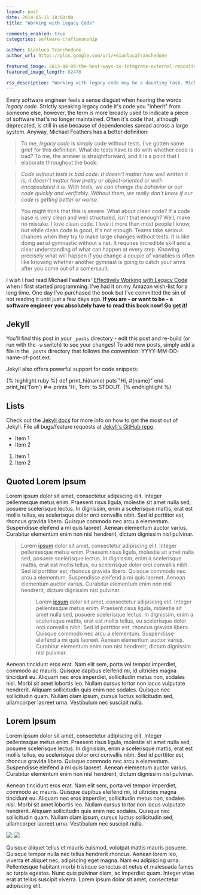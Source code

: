 ```yaml
---
layout: post
date: 2014-05-11 18:00:00
title: "Working with Legacy Code"

comments_enabled: true
categories: software-craftsmanship

author: Gianluca Tranchedone
author_url: https://plus.google.com/u/1/+GianlucaTranchedone

featured_image: 2013-08-09-the-best-ways-to-integrate-external-repositories-into-your-projects/post_banner.png
featured_image_length: 62470

rss_description: "Working with legacy code may be a daunting task. Michael Feathers in his 'Working Effectively with Legacy Code' gives a precise definition for it: '[...]legacy code is simply code without tests'. His book is a must read for every software engineer or aspiring one."
---
```


Every software engineer feels a sense disgust when hearing the words *legacy code*. Strictly speaking legacy code it's code you "inherit" from someone else, however, the term is more broadly used to indicate a piece of software that's no longer maintained. Often it's code that, although deprecated, is still in use because of dependencies spread across a large system. Anyway, Michael Feathers has a better definition:

<!-- more -->

>To me, <em>legacy code</em> is simply code without tests. I've gotten some grief for this definition. What do tests have to do with whether code is bad? To me, the answer is straightforward, and it is a point that I elaborate throughout the book:

><em>Code without tests is bad code. It doesn't matter how well written it is; it doesn't matter how pretty or object-oriented or well-encapsulated it is. With tests, we can change the bahavior or our code quickly and verifiably. Without them, we really don't know if our code is getting better or worse.</em>

>You might think that this is severe. What about clean code? If a code base is very clean and well structured, isn't that enough? Well, make no mistake. I love clean code. I love it more than most people I know, but while clean code is good, it's not enough. Teams take serious chances when they try to make large changes without tests. It is like doing aerial gymnastic without a net. It requires incredible skill and a clear understanding of what can happen at every step. Knowing precisely what will happen if you change a couple of variables is often like knowing whether another gymnast is going to catch your arms after you come out of a somersault.


I wish I had read Michael Feathers' [Effectively Working with Legacy Code](http://www.amazon.co.uk/gp/product/B005OYHF0A/ref=as_li_ss_tl?ie=UTF8&camp=1634&creative=19450&creativeASIN=B005OYHF0A&linkCode=as2&tag=gtranchedone-21) when I first started programming. I've had it on my Amazon wish-list for a long time. One day I've purchased the book but I've committed the sin of not reading it until just a few days ago. **If you are - or want to be - a software engineer you absolutely have to read this book now! [Go get it!](http://www.amazon.co.uk/gp/product/B005OYHF0A/ref=as_li_ss_tl?ie=UTF8&camp=1634&creative=19450&creativeASIN=B005OYHF0A&linkCode=as2&tag=gtranchedone-21)**

## Jekyll

You'll find this post in your `_posts` directory - edit this post and re-build (or run with the `-w` switch) to see your changes!
To add new posts, simply add a file in the `_posts` directory that follows the convention: YYYY-MM-DD-name-of-post.ext.

Jekyll also offers powerful support for code snippets:

{% highlight ruby %}
def print_hi(name)
  puts "Hi, #{name}"
end
print_hi('Tom')
#=> prints 'Hi, Tom' to STDOUT.
{% endhighlight %}

## Lists

Check out the [Jekyll docs][jekyll] for more info on how to get the most out of Jekyll. File all bugs/feature requests at [Jekyll's GitHub repo][jekyll-gh].

* Item 1
* Item 2

1. Item 1
2. Item 2

## Quoted Lorem Ipsum

Lorem ipsum dolor sit amet, consectetur adipiscing elit. Integer pellentesque metus enim. Praesent risus ligula, molestie sit amet nulla sed, posuere scelerisque lectus. In dignissim, enim a scelerisque mattis, erat est mollis tellus, eu scelerisque dolor orci convallis nibh. Sed id porttitor est, rhoncus gravida libero. Quisque commodo nec arcu a elementum. Suspendisse eleifend a mi quis laoreet. Aenean elementum auctor varius. Curabitur elementum enim non nisl hendrerit, dictum dignissim nisl pulvinar.

>Lorem [ipsum](/) dolor sit amet, consectetur adipiscing elit. Integer pellentesque metus enim. Praesent risus ligula, molestie sit amet nulla sed, posuere scelerisque lectus. In dignissim, enim a scelerisque mattis, erat est mollis tellus, eu scelerisque dolor orci convallis nibh. Sed id porttitor est, rhoncus gravida libero. Quisque commodo nec arcu a elementum. Suspendisse eleifend a mi quis laoreet. Aenean elementum auctor varius. Curabitur elementum enim non nisl hendrerit, dictum dignissim nisl pulvinar.
>>Lorem [ipsum](/) dolor sit amet, consectetur adipiscing elit. Integer pellentesque metus enim. Praesent risus ligula, molestie sit amet nulla sed, posuere scelerisque lectus. In dignissim, enim a scelerisque mattis, erat est mollis tellus, eu scelerisque dolor orci convallis nibh. Sed id porttitor est, rhoncus gravida libero. Quisque commodo nec arcu a elementum. Suspendisse eleifend a mi quis laoreet. Aenean elementum auctor varius. Curabitur elementum enim non nisl hendrerit, dictum dignissim nisl pulvinar.

Aenean tincidunt eros erat. Nam elit sem, porta vel tempor imperdiet, commodo ac mauris. Quisque dapibus eleifend mi, id ultricies magna tincidunt eu. Aliquam nec eros imperdiet, sollicitudin metus non, sodales nisl. Morbi sit amet lobortis leo. Nullam cursus tortor non lacus vulputate hendrerit. Aliquam sollicitudin quis enim nec sodales. Quisque nec sollicitudin quam. Nullam diam ipsum, cursus luctus sollicitudin sed, ullamcorper laoreet urna. Vestibulum nec suscipit nulla.

## Lorem Ipsum

Lorem ipsum dolor sit amet, consectetur adipiscing elit. Integer pellentesque metus enim. Praesent risus ligula, molestie sit amet nulla sed, posuere scelerisque lectus. In dignissim, enim a scelerisque mattis, erat est mollis tellus, eu scelerisque dolor orci convallis nibh. Sed id porttitor est, rhoncus gravida libero. Quisque commodo nec arcu a elementum. Suspendisse eleifend a mi quis laoreet. Aenean elementum auctor varius. Curabitur elementum enim non nisl hendrerit, dictum dignissim nisl pulvinar.

Aenean tincidunt eros erat. Nam elit sem, porta vel tempor imperdiet, commodo ac mauris. Quisque dapibus eleifend mi, id ultricies magna tincidunt eu. Aliquam nec eros imperdiet, sollicitudin metus non, sodales nisl. Morbi sit amet lobortis leo. Nullam cursus tortor non lacus vulputate hendrerit. Aliquam sollicitudin quis enim nec sodales. Quisque nec sollicitudin quam. Nullam diam ipsum, cursus luctus sollicitudin sed, ullamcorper laoreet urna. Vestibulum nec suscipit nulla.

<p class="post_image_group">
	<img src="http://www.gravatar.com/avatar/2b98c09b232d45d7b03fd6804ed23e40?s=240" />
	<img src="http://www.gravatar.com/avatar/1bb1f1e4b25c5b64a664394b34f7ad96?s=240" />
</p>

Quisque aliquet tellus et mauris euismod, volutpat mattis mauris posuere. Quisque tempor nulla nec tellus hendrerit rhoncus. Aenean lorem leo, viverra et aliquet nec, adipiscing eget magna. Nam eu adipiscing urna. Pellentesque habitant morbi tristique senectus et netus et malesuada fames ac turpis egestas. Nunc quis pulvinar diam, ac imperdiet quam. Integer vitae erat at tellus suscipit viverra. Lorem ipsum dolor sit amet, consectetur adipiscing elit.

[jekyll-gh]: https://github.com/mojombo/jekyll
[jekyll]:    http://jekyllrb.com
